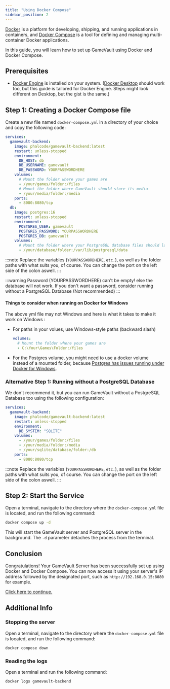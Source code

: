 ```yaml
---
title: "Using Docker Compose"
sidebar_position: 2
---
```


[Docker](https://www.docker.com) is a platform for developing, shipping, and running applications in containers, and [Docker Compose](https://docs.docker.com/compose) is a tool for defining and managing multi-container Docker applications.

In this guide, you will learn how to set up GameVault using Docker and Docker Compose.

## Prerequisites

- [Docker Engine](https://docs.docker.com/engine/install/) is installed on your system. ([Docker Desktop](https://docs.docker.com/get-docker/) should work too, but this guide is tailored for Docker Engine. Steps might look different on Desktop, but the gist is the same.)

## Step 1: Creating a Docker Compose file

Create a new file named `docker-compose.yml` in a directory of your choice and copy the following code:

```yaml
services:
  gamevault-backend:
    image: phalcode/gamevault-backend:latest
    restart: unless-stopped
    environment:
      DB_HOST: db
      DB_USERNAME: gamevault
      DB_PASSWORD: YOURPASSWORDHERE
    volumes:
      # Mount the folder where your games are
      - /your/games/folder:/files
      # Mount the folder where GameVault should store its media
      - /your/media/folder:/media
    ports:
      - 8080:8080/tcp
  db:
    image: postgres:16
    restart: unless-stopped
    environment:
      POSTGRES_USER: gamevault
      POSTGRES_PASSWORD: YOURPASSWORDHERE
      POSTGRES_DB: gamevault
    volumes:
      # Mount the folder where your PostgreSQL database files should land
      - /your/database/folder:/var/lib/postgresql/data
```

:::note
Replace the variables (`YOURPASSWORDHERE`, `etc.`), as well as the folder paths with what suits you, of course. You can change the port on the left side of the colon aswell.
:::

:::warning
Password (YOURPASSWORDHERE) can't be empty! else the database will not work. If you don't want a password, consider running without a PostgreSQL Database (Not recommended)
:::

#### Things to consider when running on Docker for Windows
The above yml file may not Windows and here is what it takes to make it work on Windows : 
- For paths in your volues, use Windows-style paths (backward slash)
    ```yaml
    volumes:
      # Mount the folder where your games are
      - C:\Your\Games\Folder:/files
    ```
- For the Postgres volume, you might need to use a docker volume instead of a mounted folder, because [Postgres has issues running under Docker for Windows](https://github.com/docker-library/postgres/issues/116). 

### Alternative Step 1: Running without a PostgreSQL Database

We don't recommend it, but you can run GameVault without a PostgreSQL Database too using the following configuration:

```yaml
services:
  gamevault-backend:
    image: phalcode/gamevault-backend:latest
    restart: unless-stopped
    environment:
      DB_SYSTEM: "SQLITE"
    volumes:
      - /your/games/folder:/files
      - /your/media/folder:/media
      - /your/sqlite/database/folder:/db
    ports:
      - 8080:8080/tcp
```

:::note
Replace the variables (`YOURPASSWORDHERE`, `etc.`), as well as the folder paths with what suits you, of course. You can change the port on the left side of the colon aswell.
:::

## Step 2: Start the Service

Open a terminal, navigate to the directory where the `docker-compose.yml` file is located, and run the following command:

```bash
docker compose up -d
```

This will start the GameVault server and PostgreSQL server in the background. The `-d` parameter detaches the process from the terminal.

## Conclusion

Congratulations! Your GameVault Server has been successfully set up using Docker and Docker Compose. You can now access it using your server's IP address followed by the designated port, such as `http://192.168.0.15:8080` for example.

[Click here to continue.](setup.md#what-next)

## Additional Info

### Stopping the server

Open a terminal, navigate to the directory where the `docker-compose.yml` file is located, and run the following command:

```bash
docker compose down
```

### Reading the logs

Open a terminal and run the following command:

```bash
docker logs gamevault-backend
```
